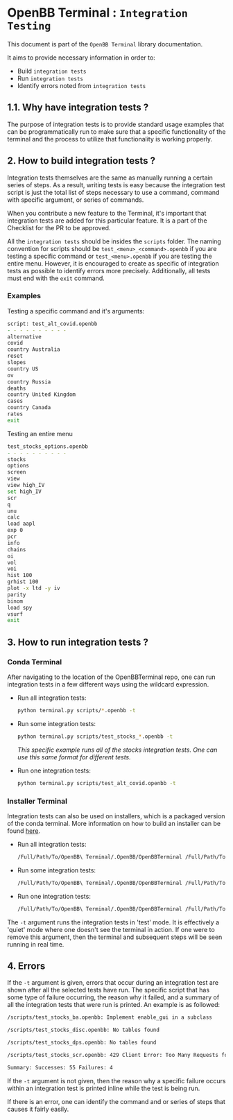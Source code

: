 # OpenBB Terminal : `Integration Testing`

This document is part of the `OpenBB Terminal` library documentation.

It aims to provide necessary information in order to:

- Build `integration tests`
- Run `integration tests`
- Identify errors noted from `integration tests`

## 1.1. Why have integration tests ?

The purpose of integration tests is to provide standard usage examples that can be programmatically run
to make sure that a specific functionality of the terminal and the process to utilize that functionality
is working properly.

## 2. How to build integration tests ?

Integration tests themselves are the same as manually running a certain series of steps. As a result,
writing tests is easy because the integration test script is just the total list of steps necessary to
use a command, command with specific argument, or series of commands.

When you contribute a new feature to the Terminal, it's important that integration tests are added for
this particular feature. It is a part of the Checklist for the PR to be approved.

All the `integration tests` should be insides the `scripts` folder. The naming convention for scripts
should be `test_<menu>_<command>.openbb` if you are testing a specific command or `test_<menu>.openbb`
if you are testing the entire menu. However, it is encouraged to create as specific of integration tests
as possible to identify errors more precisely. Additionally, all tests must end with the `exit` command.

### Examples

Testing a specific command and it's arguments:

```zsh
script: test_alt_covid.openbb
- - - - - - - - - -
alternative
covid
country Australia
reset
slopes
country US
ov
country Russia
deaths
country United Kingdom
cases
country Canada
rates
exit
```

Testing an entire menu

```zsh
test_stocks_options.openbb
- - - - - - - - - -
stocks
options
screen
view
view high_IV
set high_IV
scr
q
unu
calc
load aapl
exp 0
pcr
info
chains
oi
vol
voi
hist 100
grhist 100
plot -x ltd -y iv
parity
binom
load spy
vsurf
exit
```

## 3. How to run integration tests ?

### Conda Terminal

After navigating to the location of the OpenBBTerminal repo, one can run integration tests in a
few different ways using the wildcard expression.

- Run all integration tests:

    ```zsh
    python terminal.py scripts/*.openbb -t
    ```

- Run some integration tests:

    ```zsh
    python terminal.py scripts/test_stocks_*.openbb -t
    ```

    *This specific example runs all of the stocks integration tests. One can use this same format for different tests.*

- Run one integration tests:

    ```zsh
    python terminal.py scripts/test_alt_covid.openbb -t
    ```

### Installer Terminal

Integration tests can also be used on installers, which is a packaged version of the conda terminal.
More information on how to build an installer can be found [here](/build/README.md).

- Run all integration tests:

    ```zsh
    /Full/Path/To/OpenBB\ Terminal/.OpenBB/OpenBBTerminal /Full/Path/To/OpenBBTerminal/OpenBBTerminal/scripts/*.openbb -t
    ```

- Run some integration tests:

    ```zsh
    /Full/Path/To/OpenBB\ Terminal/.OpenBB/OpenBBTerminal /Full/Path/To/OpenBBTerminal/OpenBBTerminal/scripts/test_stocks_*.openbb -t
    ```

- Run one integration tests:

    ```zsh
    /Full/Path/To/OpenBB\ Terminal/.OpenBB/OpenBBTerminal /Full/Path/To/OpenBBTerminal/OpenBBTerminal/scripts/test_alt_covid.openbb -t
    ```

The `-t` argument runs the integration tests in 'test' mode. It is effectively a 'quiet' mode where one
doesn't see the terminal in action. If one were to remove this argument, then the terminal and subsequent
steps will be seen running in real time.

## 4. Errors

If the `-t` argument is given, errors that occur during an integration test are shown after all the
selected tests have run. The specific script that has some type of failure occurring, the reason why
it failed, and a summary of all the integration tests that were run is printed. An example is as followed:

```zsh
/scripts/test_stocks_ba.openbb: Implement enable_gui in a subclass

/scripts/test_stocks_disc.openbb: No tables found

/scripts/test_stocks_dps.openbb: No tables found

/scripts/test_stocks_scr.openbb: 429 Client Error: Too Many Requests for url: https://finviz.com/screener.ashx?v=111&s=ta_toplosers&ft=4&r=101

Summary: Successes: 55 Failures: 4
```

If the `-t` argument is not given, then the reason why a specific failure occurs within an integration
test is printed inline while the test is being run.

If there is an error, one can identify the command and or series of steps that causes it fairly easily.
